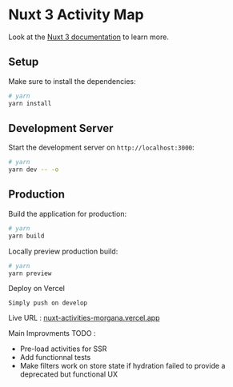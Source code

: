 # Nuxt 3 Activity Map

Look at the [Nuxt 3 documentation](https://nuxt.com/docs/getting-started/introduction) to learn more.

## Setup

Make sure to install the dependencies:

```bash
# yarn
yarn install
```

## Development Server

Start the development server on `http://localhost:3000`:

```bash
# yarn
yarn dev -- -o
```

## Production

Build the application for production:

```bash
# yarn
yarn build
```

Locally preview production build:

```bash
# yarn
yarn preview
```

Deploy on Vercel

```
Simply push on develop
```

Live URL : [nuxt-activities-morgana.vercel.app](nuxt-activities-morgana.vercel.app)

Main Improvments TODO :

- Pre-load activities for SSR
- Add functionnal tests
- Make filters work on store state if hydration failed to provide a deprecated but functional UX
